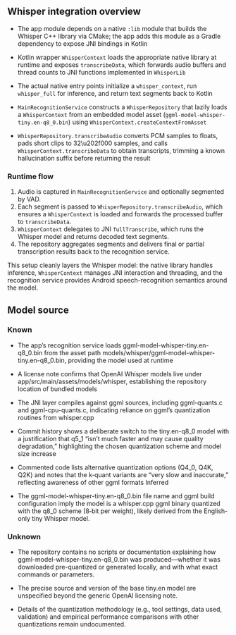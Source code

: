 ## Whisper integration overview

- The app module depends on a native `:lib` module that builds the Whisper C++ library via CMake; the app adds this module as a Gradle dependency to expose JNI bindings in Kotlin

- Kotlin wrapper `WhisperContext` loads the appropriate native library at runtime and exposes `transcribeData`, which forwards audio buffers and thread counts to JNI functions implemented in `WhisperLib`

- The actual native entry points initialize a `whisper_context`, run `whisper_full` for inference, and return text segments back to Kotlin

- `MainRecognitionService` constructs a `WhisperRepository` that lazily loads a `WhisperContext` from an embedded model asset (`ggml-model-whisper-tiny.en-q8_0.bin`) using `WhisperContext.createContextFromAsset`

- `WhisperRepository.transcribeAudio` converts PCM samples to floats, pads short clips to 32\u202f000 samples, and calls `WhisperContext.transcribeData` to obtain transcripts, trimming a known hallucination suffix before returning the result

### Runtime flow
1. Audio is captured in `MainRecognitionService` and optionally segmented by VAD.
2. Each segment is passed to `WhisperRepository.transcribeAudio`, which ensures a `WhisperContext` is loaded and forwards the processed buffer to `transcribeData`.
3. `WhisperContext` delegates to JNI `fullTranscribe`, which runs the Whisper model and returns decoded text segments.
4. The repository aggregates segments and delivers final or partial transcription results back to the recognition service.

This setup cleanly layers the Whisper model: the native library handles inference, `WhisperContext` manages JNI interaction and threading, and the recognition service provides Android speech-recognition semantics around the model.

## Model source
### Known

- The app’s recognition service loads ggml-model-whisper-tiny.en-q8_0.bin from the asset path models/whisper/ggml-model-whisper-tiny.en-q8_0.bin, providing the model used at runtime

- A license note confirms that OpenAI Whisper models live under app/src/main/assets/models/whisper, establishing the repository location of bundled models

- The JNI layer compiles against ggml sources, including ggml-quants.c and ggml-cpu-quants.c, indicating reliance on ggml’s quantization routines from whisper.cpp

- Commit history shows a deliberate switch to the tiny.en-q8_0 model with a justification that q5_1 “isn’t much faster and may cause quality degradation,” highlighting the chosen quantization scheme and model size increase

- Commented code lists alternative quantization options (Q4_0, Q4K, Q2K) and notes that the k‑quant variants are “very slow and inaccurate,” reflecting awareness of other ggml formats
Inferred

- The ggml-model-whisper-tiny.en-q8_0.bin file name and ggml build configuration imply the model is a whisper.cpp ggml binary quantized with the q8_0 scheme (8‑bit per weight), likely derived from the English-only tiny Whisper model.

### Unknown

- The repository contains no scripts or documentation explaining how ggml-model-whisper-tiny.en-q8_0.bin was produced—whether it was downloaded pre-quantized or generated locally, and with what exact commands or parameters.

- The precise source and version of the base tiny.en model are unspecified beyond the generic OpenAI licensing note.

- Details of the quantization methodology (e.g., tool settings, data used, validation) and empirical performance comparisons with other quantizations remain undocumented.
